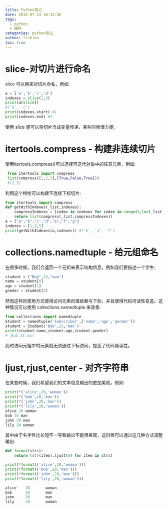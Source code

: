 ```yaml
---
title: Python笔记
date: 2018-07-23 16:32:56
tags:
  - python
  - 编程
categories: python笔记
author: lishion
toc: true
---
```


# slice-对切片进行命名

slice 可以用来对切片命名，例如:

```python
a = ['a','b','c','d']
indexes = slice(1,3)
print(a[slice])
#['b', 'c']
print(indexes.start) #1
print(indexes.end) #3
```

使用 slice 便可以将切片当成变量传递，某些时候很方便。

# itertools.compress - 构建非连续切片

使用itertools.compress()可以选择可迭代对象中的任意元素，例如:

```python
 from itertools import compress
 list(compress([1,2,3],[True,False,True]))
 #[1,3]
```

利用这个特性可以构建不连续下标切片:

```python
from itertools import compress
def getWithIndexes(_list,indexes):
    compressIndexes = [index in indexes for index in range(0,len(_list))]
    return list(compress(_list,compressIndexes))
a = ["a","b","c","d","e","f","g"]
indexes = [1,3,5]
print(getWithIndexes(a,indexes)) #['b', 'd', 'f']
```

# collections.namedtuple - 给元组命名 

在很多时候，我们会返回一个元祖来表示结构信息，例如我们要描述一个学生:

``` python
student = ("Bob",23,"man")
name = student[0]
age = student[1]
gneder = student[2]
```

然而这样的使用方式使得访问元素的值依赖与下标，并且使得代码可读性变差。这种情况可以使用 collections.namedtuple 来改善:

``` python
from collections import namedtuple
Student = namedtuple('Subscriber',['name','age','gender'])
student = Student('Bob',25,'man')
print(student.name,student.age,student.gender)
# Ｂob 23 man
```

此时访问元祖中的元素就无须通过下标访问，提高了代码易读性。

# ljust,rjust,center - 对齐字符串

在某些时候，我们希望我们的文本信息输出的更加美观，例如:

```python
print(*('alice',20,'woman'))
print(*('bob',20,'man'))
print(*('john',20,'man'))
print(*('lily',20,'woman'))
alice 20 woman
bob 20 man
john 20 man
lily 20 woman
```

其中由于名字性比长短不一导致输出不是很美观，这时候可以通过这几种方式调整输出:

```python
def format(strs):
    return [str(item).ljust(8) for item in strs]

print(*format(('alice',20,'woman')))
print(*format(('bob',20,'man')))
print(*format(('john',20,'man')))
print(*format(('lily',20,'woman')))

alice    20       woman
bob      20       man
john     20       man
lily     20       woman
```

